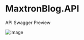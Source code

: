 # MaxtronBlog.API

API Swagger Preview

![image](https://github.com/user-attachments/assets/4f7c9a4f-2e91-4833-a087-3c6ffb3bb1f9)

